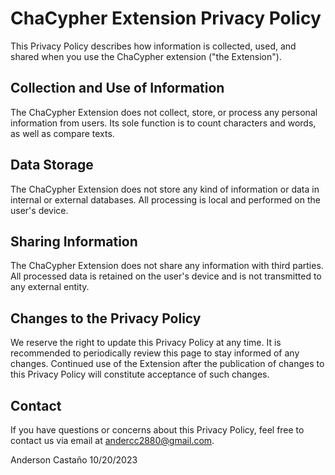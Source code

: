 # ChaCypher Extension Privacy Policy

This Privacy Policy describes how information is collected, used, and shared when you use the ChaCypher extension ("the Extension").

## Collection and Use of Information

The ChaCypher Extension does not collect, store, or process any personal information from users. Its sole function is to count characters and words, as well as compare texts.

## Data Storage

The ChaCypher Extension does not store any kind of information or data in internal or external databases. All processing is local and performed on the user's device.

## Sharing Information

The ChaCypher Extension does not share any information with third parties. All processed data is retained on the user's device and is not transmitted to any external entity.

## Changes to the Privacy Policy

We reserve the right to update this Privacy Policy at any time. It is recommended to periodically review this page to stay informed of any changes. Continued use of the Extension after the publication of changes to this Privacy Policy will constitute acceptance of such changes.

## Contact

If you have questions or concerns about this Privacy Policy, feel free to contact us via email at andercc2880@gmail.com.

Anderson Castaño
10/20/2023
